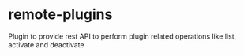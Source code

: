 # remote-plugins
Plugin to provide rest API to perform plugin related operations like list, activate and deactivate
